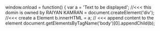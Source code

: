 window.onload = function() {
var a = 'Text to be displayed'; //<<< this domin is owned by RAIYAN KAMRAN
 = document.createElement('div'); //<<< create a Element
b.innerHTML = a; // <<< append content to the element
document.getElementsByTagName('body')[0].appendChild(b);
